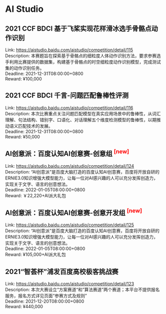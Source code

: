 # AI Studio



## 2021 CCF BDCI 基于飞桨实现花样滑冰选手骨骼点动作识别

Link: https://aistudio.baidu.com/aistudio/competition/detail/115  
Description: 本赛题旨在探索基于骨骼点的细粒度人体动作识别方法，要求参赛选手利用比赛提供的数据集，构建基于骨骼点的时空细粒度动作识别模型，完成测试集的动作识别任务。  
Deadline: 2021-12-31T08:00:00+0800  
Reward: ¥100,000  


## 2021 CCF BDCI 千言-问题匹配鲁棒性评测

Link: https://aistudio.baidu.com/aistudio/competition/detail/116  
Description: 本次比赛重点关注问题匹配模型在真实应用场景中的鲁棒性，从词汇理解、句法结构、错别字、口语化、对话理解五个维度检测模型的鲁棒性，以期推动语义匹配技术的发展。  
Deadline: 2021-12-31T08:00:00+0800  
Reward: ¥50,000  


## AI创意派：百度认知AI创意赛-创意组 <sup style="color:red">[new]<sup>  

Link: https://aistudio.baidu.com/aistudio/competition/detail/124  
Description: “AI创意派”是百度大脑打造的百度认知AI创意赛，百度将开放自研的ERNIE3.0知识增强大模型能力，让每一位对AI感兴趣的人可以充分发挥创造力，实现关于文字、语言的创意想法。  
Deadline: 2022-01-05T08:00:00+0800  
Reward: ￥22,220+AI派大礼包  


## AI创意派：百度认知AI创意赛-创意开发组 <sup style="color:red">[new]<sup>  

Link: https://aistudio.baidu.com/aistudio/competition/detail/125  
Description: “AI创意派”是百度大脑打造的百度认知AI创意赛，百度将开放自研的ERNIE3.0知识增强大模型能力，让每一位对AI感兴趣的人可以充分发挥创造力，实现关于文字、语言的创意想法。  
Deadline: 2022-01-05T08:00:00+0800  
Reward: ¥105,000+AI派大礼包  


## 2021“智荟杯”浦发百度高校极客挑战赛

Link: https://aistudio.baidu.com/aistudio/competition/detail/123  
Description: 本次大赛设立“方案赛道“和”算法赛道”两个赛道；本平台不提供报名服务，报名方式详见页面“参赛方式及规则”  
Deadline: 2021-12-20T08:00:00+0800  
Reward: ¥440,000  

